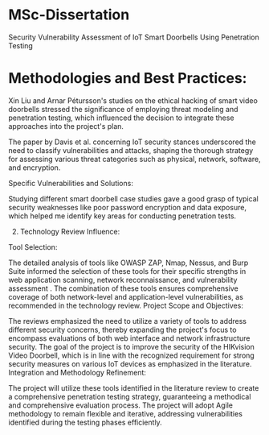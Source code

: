# MSc-Dissertation
Security Vulnerability Assessment of IoT Smart Doorbells Using Penetration Testing


# Methodologies and Best Practices:

Xin Liu and Arnar Pétursson's studies on the ethical hacking of smart video doorbells stressed the significance of employing threat modeling and penetration testing, which influenced the decision to integrate these approaches into the project's plan.

The paper by Davis et al. concerning IoT security stances underscored the need to classify vulnerabilities and attacks, shaping the thorough strategy for assessing various threat categories such as physical, network, software, and encryption.

Specific Vulnerabilities and Solutions:

Studying different smart doorbell case studies gave a good grasp of typical security weaknesses like poor password encryption and data exposure, which helped me identify key areas for conducting penetration tests.

2. Technology Review Influence:

Tool Selection:

The detailed analysis of tools like OWASP ZAP, Nmap, Nessus, and Burp Suite informed the selection of these tools for their specific strengths in web application scanning, network reconnaissance, and vulnerability assessment .
The combination of these tools ensures comprehensive coverage of both network-level and application-level vulnerabilities, as recommended in the technology review.
Project Scope and Objectives:

The reviews emphasized the need to utilize a variety of tools to address different security concerns, thereby expanding the project's focus to encompass evaluations of both web interface and network infrastructure security.
The goal of the project is to improve the security of the HIKvision Video Doorbell, which is in line with the recognized requirement for strong security measures on various IoT devices as emphasized in the literature.
Integration and Methodology Refinement:

The project will utilize these tools identified in the literature review to create a comprehensive penetration testing strategy, guaranteeing a methodical and comprehensive evaluation process.
The project will adopt Agile methodology to remain flexible and iterative, addressing vulnerabilities identified during the testing phases efficiently.
